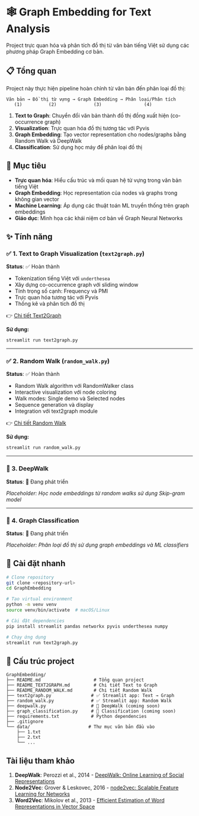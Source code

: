 # 🕸️ Graph Embedding for Text Analysis

Project trực quan hóa và phân tích đồ thị từ văn bản tiếng Việt sử dụng các phương pháp Graph Embedding cơ bản.

## 📋 Tổng quan

Project này thực hiện pipeline hoàn chỉnh từ văn bản đến phân loại đồ thị:

```
Văn bản → Đồ thị từ vựng → Graph Embedding → Phân loại/Phân tích
   (1)          (2)              (3)                (4)
```

1. **Text to Graph**: Chuyển đổi văn bản thành đồ thị đồng xuất hiện (co-occurrence graph)
2. **Visualization**: Trực quan hóa đồ thị tương tác với Pyvis
3. **Graph Embedding**: Tạo vector representation cho nodes/graphs bằng Random Walk và DeepWalk
4. **Classification**: Sử dụng học máy để phân loại đồ thị

## 🎯 Mục tiêu

- **Trực quan hóa**: Hiểu cấu trúc và mối quan hệ từ vựng trong văn bản tiếng Việt
- **Graph Embedding**: Học representation của nodes và graphs trong không gian vector
- **Machine Learning**: Áp dụng các thuật toán ML truyền thống trên graph embeddings
- **Giáo dục**: Minh họa các khái niệm cơ bản về Graph Neural Networks

## ✨ Tính năng

### ✅ 1. Text to Graph Visualization (`text2graph.py`)

**Status**: ✅ Hoàn thành

- Tokenization tiếng Việt với `underthesea`
- Xây dựng co-occurrence graph với sliding window
- Tính trọng số cạnh: Frequency và PMI
- Trực quan hóa tương tác với Pyvis
- Thống kê và phân tích đồ thị

👉 [Chi tiết Text2Graph](README_TEXT2GRAPH.md)

**Sử dụng:**
```bash
streamlit run text2graph.py
```

---

### ✅ 2. Random Walk (`random_walk.py`)

**Status**: ✅ Hoàn thành

- Random Walk algorithm với RandomWalker class
- Interactive visualization với node coloring
- Walk modes: Single demo và Selected nodes
- Sequence generation và display
- Integration với text2graph module

👉 [Chi tiết Random Walk](README_RANDOM_WALK.md)

**Sử dụng:**
```bash
streamlit run random_walk.py
```

---

### 🚧 3. DeepWalk

**Status**: 🚧 Đang phát triển

*Placeholder: Học node embeddings từ random walks sử dụng Skip-gram model*

---

### 🚧 4. Graph Classification

**Status**: 🚧 Đang phát triển

*Placeholder: Phân loại đồ thị sử dụng graph embeddings và ML classifiers*

## 🚀 Cài đặt nhanh

```bash
# Clone repository
git clone <repository-url>
cd GraphEmbedding

# Tạo virtual environment
python -m venv venv
source venv/bin/activate  # macOS/Linux

# Cài đặt dependencies
pip install streamlit pandas networkx pyvis underthesea numpy

# Chạy ứng dụng
streamlit run text2graph.py
```

## 📁 Cấu trúc project

```
GraphEmbedding/
├── README.md                    # Tổng quan project
├── README_TEXT2GRAPH.md         # Chi tiết Text to Graph
├── README_RANDOM_WALK.md        # Chi tiết Random Walk
├── text2graph.py               # ✅ Streamlit app: Text → Graph
├── random_walk.py              # ✅ Streamlit app: Random Walk
├── deepwalk.py                 # 🚧 DeepWalk (coming soon)
├── graph_classification.py     # 🚧 Classification (coming soon)
├── requirements.txt            # Python dependencies
├── .gitignore                 
└── data/                      # Thư mục văn bản đầu vào
    ├── 1.txt
    ├── 2.txt
    └── ...
```

##  Tài liệu tham khảo

1. **DeepWalk**: Perozzi et al., 2014 - [DeepWalk: Online Learning of Social Representations](https://arxiv.org/abs/1403.6652)
2. **Node2Vec**: Grover & Leskovec, 2016 - [node2vec: Scalable Feature Learning for Networks](https://arxiv.org/abs/1607.00653)
3. **Word2Vec**: Mikolov et al., 2013 - [Efficient Estimation of Word Representations in Vector Space](https://arxiv.org/abs/1301.3781)

